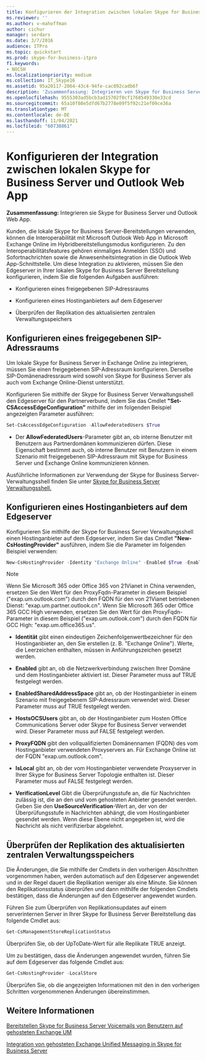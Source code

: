 ```yaml
---
title: Konfigurieren der Integration zwischen lokalen Skype for Business Server und Outlook Web App
ms.reviewer: ''
ms.author: v-mahoffman
author: cichur
manager: serdars
ms.date: 3/7/2016
audience: ITPro
ms.topic: quickstart
ms.prod: skype-for-business-itpro
f1.keywords:
- NOCSH
ms.localizationpriority: medium
ms.collection: IT_Skype16
ms.assetid: 95a20117-2064-43c4-94fe-cac892cadb6f
description: 'Zusammenfassung: Integrieren von Skype for Business Server und Outlook Web App.'
ms.openlocfilehash: 9555303ad5bcb3ad15702f0cf1768549330e33cd
ms.sourcegitcommit: 65a10f80e5dfd67b2778e09f5f92c21ef09ce36a
ms.translationtype: MT
ms.contentlocale: de-DE
ms.lasthandoff: 11/04/2021
ms.locfileid: "60738861"
---
```

# <a name="configure-integration-between-on-premises-skype-for-business-server-and-outlook-web-app"></a>Konfigurieren der Integration zwischen lokalen Skype for Business Server und Outlook Web App

**Zusammenfassung:** Integrieren sie Skype for Business Server und Outlook Web App.

Kunden, die lokale Skype for Business Server-Bereitstellungen verwenden, können die Interoperabilität mit Microsoft Outlook Web App in Microsoft Exchange Online im Hybridbereitstellungsmodus konfigurieren. Zu den Interoperabilitätsfeatures gehören einmaliges Anmelden (SSO) und Sofortnachrichten sowie die Anwesenheitsintegration in die Outlook Web App-Schnittstelle. Um diese Integration zu aktivieren, müssen Sie den Edgeserver in Ihrer lokalen Skype for Business Server Bereitstellung konfigurieren, indem Sie die folgenden Aufgaben ausführen:

- Konfigurieren eines freigegebenen SIP-Adressraums

- Konfigurieren eines Hostinganbieters auf dem Edgeserver

- Überprüfen der Replikation des aktualisierten zentralen Verwaltungsspeichers

## <a name="configure-a-shared-sip-address-space"></a>Konfigurieren eines freigegebenen SIP-Adressraums

Um lokale Skype for Business Server in Exchange Online zu integrieren, müssen Sie einen freigegebenen SIP-Adressraum konfigurieren. Derselbe SIP-Domänenadressraum wird sowohl von Skype for Business Server als auch vom Exchange Online-Dienst unterstützt.

Konfigurieren Sie mithilfe der Skype for Business Server Verwaltungsshell den Edgeserver für den Partnerverbund, indem Sie das Cmdlet **"Set-CSAccessEdgeConfiguration"** mithilfe der im folgenden Beispiel angezeigten Parameter ausführen:

```powershell
Set-CsAccessEdgeConfiguration -AllowFederatedUsers $True
```

- Der **AllowFederatedUsers**-Parameter gibt an, ob interne Benutzer mit Benutzern aus Partnerdomänen kommunizieren dürfen. Diese Eigenschaft bestimmt auch, ob interne Benutzer mit Benutzern in einem Szenario mit freigegebenen SIP-Adressraum mit Skype for Business Server und Exchange Online kommunizieren können.

Ausführliche Informationen zur Verwendung der Skype for Business Server-Verwaltungsshell finden Sie unter [Skype for Business Server Verwaltungsshell.](../../manage/management-shell.md)

## <a name="configure-a-hosting-provider-on-the-edge-server"></a>Konfigurieren eines Hostinganbieters auf dem Edgeserver

Konfigurieren Sie mithilfe der Skype for Business Server Verwaltungsshell einen Hostinganbieter auf dem Edgeserver, indem Sie das Cmdlet **"New-CsHostingProvider"** ausführen, indem Sie die Parameter im folgenden Beispiel verwenden:

```powershell
New-CsHostingProvider -Identity "Exchange Online" -Enabled $True -EnabledSharedAddressSpace $True -HostsOCSUsers $False -ProxyFqdn "exap.um.outlook.com" -IsLocal $False -VerificationLevel UseSourceVerification
```

> [!NOTE]
> Wenn Sie Microsoft 365 oder Office 365 von 21Vianet in China verwenden, ersetzen Sie den Wert für den ProxyFqdn-Parameter in diesem Beispiel ("exap.um.outlook.com") durch den FQDN für den von 21Vianet betriebenen Dienst: "exap.um.partner.outlook.cn". Wenn Sie Microsoft 365 oder Office 365 GCC High verwenden, ersetzen Sie den Wert für den ProxyFqdn-Parameter in diesem Beispiel ("exap.um.outlook.com") durch den FQDN für GCC High: "exap.um.office365.us".

- **Identität** gibt einen eindeutigen Zeichenfolgenwertbezeichner für den Hostinganbieter an, den Sie erstellen (z. B. "Exchange Online"). Werte, die Leerzeichen enthalten, müssen in Anführungszeichen gesetzt werden.

- **Enabled** gibt an, ob die Netzwerkverbindung zwischen Ihrer Domäne und dem Hostinganbieter aktiviert ist. Dieser Parameter muss auf TRUE festgelegt werden.

- **EnabledSharedAddressSpace** gibt an, ob der Hostinganbieter in einem Szenario mit freigegebenem SIP-Adressraum verwendet wird. Dieser Parameter muss auf TRUE festgelegt werden.

- **HostsOCSUsers** gibt an, ob der Hostinganbieter zum Hosten Office Communications Server oder Skype for Business Server verwendet wird. Dieser Parameter muss auf FALSE festgelegt werden.

- **ProxyFQDN** gibt den vollqualifizierten Domänennamen (FQDN) des vom Hostinganbieter verwendeten Proxyservers an. Für Exchange Online ist der FQDN "exap.um.outlook.com".

- **IsLocal** gibt an, ob der vom Hostinganbieter verwendete Proxyserver in Ihrer Skype for Business Server Topologie enthalten ist. Dieser Parameter muss auf FALSE festgelegt werden.

- **VerificationLevel** Gibt die Überprüfungsstufe an, die für Nachrichten zulässig ist, die an den und vom gehosteten Anbieter gesendet werden. Geben Sie den **UseSourceVerification**-Wert an, der von der Überprüfungsstufe in Nachrichten abhängt, die vom Hostinganbieter gesendet werden. Wenn diese Ebene nicht angegeben ist, wird die Nachricht als nicht verifizierbar abgelehnt.

## <a name="verify-replication-of-the-updated-central-management-store"></a>Überprüfen der Replikation des aktualisierten zentralen Verwaltungsspeichers

Die Änderungen, die Sie mithilfe der Cmdlets in den vorherigen Abschnitten vorgenommen haben, werden automatisch auf den Edgeserver angewendet und in der Regel dauert die Replikation weniger als eine Minute. Sie können den Replikationsstatus überprüfen und dann mithilfe der folgenden Cmdlets bestätigen, dass die Änderungen auf den Edgeserver angewendet wurden.

Führen Sie zum Überprüfen von Replikationsupdates auf einem serverinternen Server in Ihrer Skype for Business Server Bereitstellung das folgende Cmdlet aus:

```powershell
Get-CsManagementStoreReplicationStatus
```
Überprüfen Sie, ob der UpToDate-Wert für alle Replikate TRUE anzeigt.

Um zu bestätigen, dass die Änderungen angewendet wurden, führen Sie auf dem Edgeserver das folgende Cmdlet aus:

```powershell
Get-CsHostingProvider -LocalStore
```
Überprüfen Sie, ob die angezeigten Informationen mit den in den vorherigen Schritten vorgenommenen Änderungen übereinstimmen.

## <a name="see-also"></a>Weitere Informationen

[Bereitstellen Skype for Business Server Voicemails von Benutzern auf gehosteten Exchange UM](/previous-versions/office/lync-server-2013/lync-server-2013-providing-lync-server-users-voice-mail-on-hosted-exchange-um)

[Integration von gehosteten Exchange Unified Messaging in Skype for Business Server](/previous-versions/office/lync-server-2013/lync-server-2013-hosted-exchange-unified-messaging-integration)